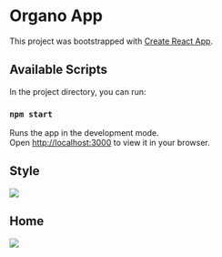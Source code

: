 # Organo App

This project was bootstrapped with [Create React App](https://github.com/facebook/create-react-app).

## Available Scripts

In the project directory, you can run:

### `npm start`

Runs the app in the development mode.\
Open [http://localhost:3000](http://localhost:3000) to view it in your browser.

## Style
![](https://i.imgur.com/jv3kLJP.png)

## Home
![](https://i.imgur.com/XCncqGT.png)
